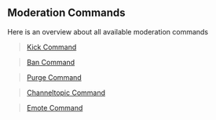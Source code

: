 ## Moderation Commands

Here is an overview about all available moderation commands

>[Kick Command](./kick.md)

>[Ban Command](./ban.md)

>[Purge Command](./purge.md)

>[Channeltopic Command](./channeltopic.md)

>[Emote Command](./emote.md)
